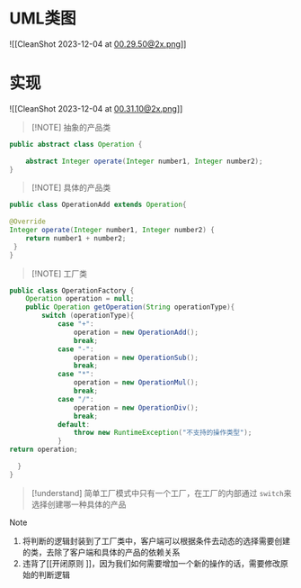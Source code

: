  # UML类图
![[CleanShot 2023-12-04 at 00.29.50@2x.png]]
# 实现
![[CleanShot 2023-12-04 at 00.31.10@2x.png]]

> [!NOTE] 抽象的产品类

```java
public abstract class Operation {  
  
	abstract Integer operate(Integer number1, Integer number2);  
}

```


> [!NOTE] 具体的产品类
```java
public class OperationAdd extends Operation{  
  
@Override  
Integer operate(Integer number1, Integer number2) {  
	return number1 + number2;  
 }  
}

```

> [!NOTE] 工厂类

```java
public class OperationFactory {  
	Operation operation = null;  
	public Operation getOperation(String operationType){  
		switch (operationType){  
			case "+":  
				operation = new OperationAdd();  
				break;  
			case "-":  
				operation = new OperationSub();  
				break;  
			case "*":  
				operation = new OperationMul();  
				break;  
			case "/":  
				operation = new OperationDiv();  
				break;  
			default:  
				throw new RuntimeException("不支持的操作类型");  
			}  
return operation;  
  
  }    
}

```

> [!understand]
> 简单工厂模式中只有一个工厂，在工厂的内部通过 `switch`来选择创建哪一种具体的产品


> [!note]
> 1. 将判断的逻辑封装到了工厂类中，客户端可以根据条件去动态的选择需要创建的类，去除了客户端和具体的产品的依赖关系
> 2. 违背了[[开闭原则 ]]，因为我们如何需要增加一个新的操作的话，需要修改原始的判断逻辑
> 
